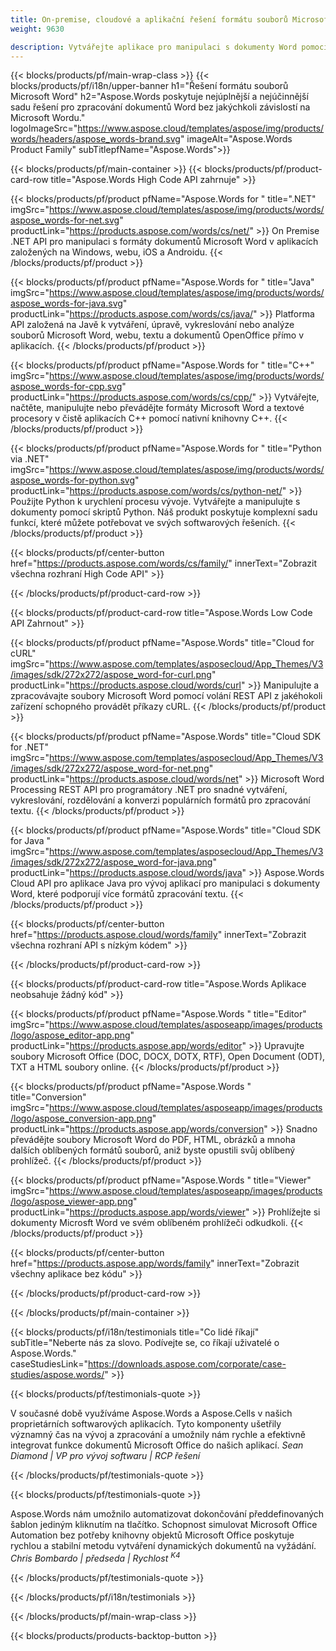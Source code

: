 ```yaml
---
title: On-premise, cloudové a aplikační řešení formátu souborů Microsoft Word 
weight: 9630

description: Vytvářejte aplikace pro manipulaci s dokumenty Word pomocí rozhraní On Premise nebo Cloud API nebo jednoduše použijte aplikace pro různé platformy k zobrazení, porovnání, kontrole nebo převodu souborů Word
---
```


{{< blocks/products/pf/main-wrap-class >}}
{{< blocks/products/pf/i18n/upper-banner h1="Řešení formátu souborů Microsoft Word" h2="Aspose.Words poskytuje nejúplnější a nejúčinnější sadu řešení pro zpracování dokumentů Word bez jakýchkoli závislostí na Microsoft Wordu." logoImageSrc="https://www.aspose.cloud/templates/aspose/img/products/words/headers/aspose_words-brand.svg" imageAlt="Aspose.Words Product Family" subTitlepfName="Aspose.Words">}}

{{< blocks/products/pf/main-container >}}
{{< blocks/products/pf/product-card-row title="Aspose.Words High Code API zahrnuje" >}}

{{< blocks/products/pf/product pfName="Aspose.Words for " title=".NET" imgSrc="https://www.aspose.cloud/templates/aspose/img/products/words/aspose_words-for-net.svg" productLink="https://products.aspose.com/words/cs/net/" >}}
On Premise .NET API pro manipulaci s formáty dokumentů Microsoft Word v aplikacích založených na Windows, webu, iOS a Androidu.
{{< /blocks/products/pf/product >}}

{{< blocks/products/pf/product pfName="Aspose.Words for " title="Java" imgSrc="https://www.aspose.cloud/templates/aspose/img/products/words/aspose_words-for-java.svg" productLink="https://products.aspose.com/words/cs/java/" >}}
Platforma API založená na Javě k vytváření, úpravě, vykreslování nebo analýze souborů Microsoft Word, webu, textu a dokumentů OpenOffice přímo v aplikacích.
{{< /blocks/products/pf/product >}}

{{< blocks/products/pf/product pfName="Aspose.Words for " title="C++" imgSrc="https://www.aspose.cloud/templates/aspose/img/products/words/aspose_words-for-cpp.svg" productLink="https://products.aspose.com/words/cs/cpp/" >}}
Vytvářejte, načtěte, manipulujte nebo převádějte formáty Microsoft Word a textové procesory v čistě aplikacích C++ pomocí nativní knihovny C++.
{{< /blocks/products/pf/product >}}

{{< blocks/products/pf/product pfName="Aspose.Words for " title="Python via .NET" imgSrc="https://www.aspose.cloud/templates/aspose/img/products/words/aspose_words-for-python.svg" productLink="https://products.aspose.com/words/cs/python-net/" >}}
Použijte Python k urychlení procesu vývoje. Vytvářejte a manipulujte s dokumenty pomocí skriptů Python. Náš produkt poskytuje komplexní sadu funkcí, které můžete potřebovat ve svých softwarových řešeních.
{{< /blocks/products/pf/product >}}

{{< blocks/products/pf/center-button href="https://products.aspose.com/words/cs/family/" innerText="Zobrazit všechna rozhraní High Code API" >}}

{{< /blocks/products/pf/product-card-row >}}

{{< blocks/products/pf/product-card-row title="Aspose.Words Low Code API Zahrnout" >}}

{{< blocks/products/pf/product pfName="Aspose.Words" title="Cloud for cURL" imgSrc="https://www.aspose.com/templates/asposecloud/App_Themes/V3/images/sdk/272x272/aspose_word-for-curl.png" productLink="https://products.aspose.cloud/words/curl" >}}
Manipulujte a zpracovávajte soubory Microsoft Word pomocí volání REST API z jakéhokoli zařízení schopného provádět příkazy cURL.
{{< /blocks/products/pf/product >}}

{{< blocks/products/pf/product pfName="Aspose.Words" title="Cloud SDK for .NET" imgSrc="https://www.aspose.com/templates/asposecloud/App_Themes/V3/images/sdk/272x272/aspose_word-for-net.png" productLink="https://products.aspose.cloud/words/net" >}}
Microsoft Word Processing REST API pro programátory .NET pro snadné vytváření, vykreslování, rozdělování a konverzi populárních formátů pro zpracování textu.
{{< /blocks/products/pf/product >}}

{{< blocks/products/pf/product pfName="Aspose.Words" title="Cloud SDK for Java " imgSrc="https://www.aspose.com/templates/asposecloud/App_Themes/V3/images/sdk/272x272/aspose_word-for-java.png" productLink="https://products.aspose.cloud/words/java" >}}
Aspose.Words Cloud API pro aplikace Java pro vývoj aplikací pro manipulaci s dokumenty Word, které podporují více formátů zpracování textu.
{{< /blocks/products/pf/product >}}

{{< blocks/products/pf/center-button href="https://products.aspose.cloud/words/family" innerText="Zobrazit všechna rozhraní API s nízkým kódem" >}}

{{< /blocks/products/pf/product-card-row >}}

{{< blocks/products/pf/product-card-row title="Aspose.Words Aplikace neobsahuje žádný kód" >}}

{{< blocks/products/pf/product pfName="Aspose.Words " title="Editor" imgSrc="https://www.aspose.cloud/templates/asposeapp/images/products/logo/aspose_editor-app.png" productLink="https://products.aspose.app/words/editor" >}}
Upravujte soubory Microsoft Office (DOC, DOCX, DOTX, RTF), Open Document (ODT), TXT a HTML soubory online.
{{< /blocks/products/pf/product >}}

{{< blocks/products/pf/product pfName="Aspose.Words " title="Conversion" imgSrc="https://www.aspose.cloud/templates/asposeapp/images/products/logo/aspose_conversion-app.png" productLink="https://products.aspose.app/words/conversion" >}}
Snadno převádějte soubory Microsoft Word do PDF, HTML, obrázků a mnoha dalších oblíbených formátů souborů, aniž byste opustili svůj oblíbený prohlížeč.
{{< /blocks/products/pf/product >}}

{{< blocks/products/pf/product pfName="Aspose.Words " title="Viewer" imgSrc="https://www.aspose.cloud/templates/asposeapp/images/products/logo/aspose_viewer-app.png" productLink="https://products.aspose.app/words/viewer" >}}
Prohlížejte si dokumenty Microsft Word ve svém oblíbeném prohlížeči odkudkoli.
{{< /blocks/products/pf/product >}}

{{< blocks/products/pf/center-button href="https://products.aspose.app/words/family" innerText="Zobrazit všechny aplikace bez kódu" >}}

{{< /blocks/products/pf/product-card-row >}}

{{< /blocks/products/pf/main-container >}}

{{< blocks/products/pf/i18n/testimonials title="Co lidé říkají" subTitle="Neberte nás za slovo. Podívejte se, co říkají uživatelé o Aspose.Words." caseStudiesLink="https://downloads.aspose.com/corporate/case-studies/aspose.words/" >}}

{{< blocks/products/pf/testimonials-quote >}}
<p class="first">
 V současné době využíváme Aspose.Words a Aspose.Cells v našich proprietárních softwarových aplikacích. Tyto komponenty ušetřily významný čas na vývoj a zpracování a umožnily nám rychle a efektivně integrovat funkce dokumentů Microsoft Office do našich aplikací.
 <em>
  Sean Diamond | VP pro vývoj softwaru | RCP řešení
 </em>
</p>

{{< /blocks/products/pf/testimonials-quote >}}

{{< blocks/products/pf/testimonials-quote >}}
<p class="second">
 Aspose.Words nám umožnilo automatizovat dokončování předdefinovaných šablon jediným kliknutím na tlačítko. Schopnost simulovat Microsoft Office Automation bez potřeby knihovny objektů Microsoft Office poskytuje rychlou a stabilní metodu vytváření dynamických dokumentů na vyžádání.
 <em>
  Chris Bombardo | předseda | Rychlost
  <sup>
   K4
  </sup>
 </em>
</p>

{{< /blocks/products/pf/testimonials-quote >}}

{{< /blocks/products/pf/i18n/testimonials >}}

{{< /blocks/products/pf/main-wrap-class >}}

{{< blocks/products/products-backtop-button >}}